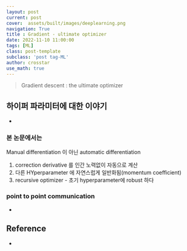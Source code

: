 ```yaml
---
layout: post
current: post
cover:  assets/built/images/deeplearning.png
navigation: True
title : Gradient - ultimate optimizer
date: 2022-11-10 11:00:00
tags: [ML]
class: post-template
subclass: 'post tag-ML'
author: crosstar
use_math: true
---
```



> Gradient descent : the ultimate optimizer

## 하이퍼 파라미터에 대한 이야기
- 
### 본 논문에서는
Manual differentiation 이 아닌 automatic differentiation
1) correction derivative 를 인간 노력없이 자동으로 계산
2) 다른 HYperparameter 에 자연스럽게 일반화됨(momentum coefficient)
3) recursive optimizer - 초기 hyperparameter에 robust 하다



### point to point communication
- 

## Reference
- 
